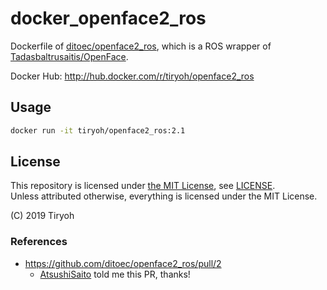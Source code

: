 # docker_openface2_ros

Dockerfile of [ditoec/openface2_ros](https://github.com/ditoec/openface2_ros), which is a ROS wrapper of [Tadasbaltrusaitis/OpenFace](https://github.com/TadasBaltrusaitis/OpenFace).

Docker Hub: http://hub.docker.com/r/tiryoh/openface2_ros

## Usage

```sh
docker run -it tiryoh/openface2_ros:2.1
```

## License

This repository is licensed under [the MIT License](https://tiryoh.mit-license.org/2019), see [LICENSE](./LICENSE).  
Unless attributed otherwise, everything is licensed under the MIT License.

(C) 2019 Tiryoh

### References

* https://github.com/ditoec/openface2_ros/pull/2
  * [AtsushiSaito](https://github.com/AtsushiSaito/) told me this PR, thanks!
